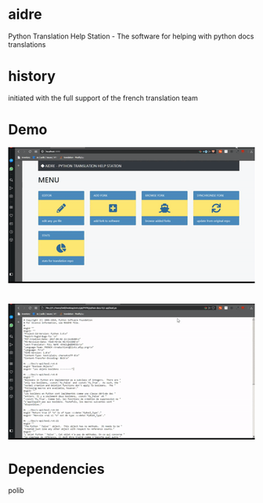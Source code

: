# aidre
Python Translation Help Station - The software for helping with python docs translations

# history
initiated with the full support of the french translation team

# Demo
![text](assets/aidre_1.gif)
#
![text](assets/aidre_2.gif)

# Dependencies

polib
